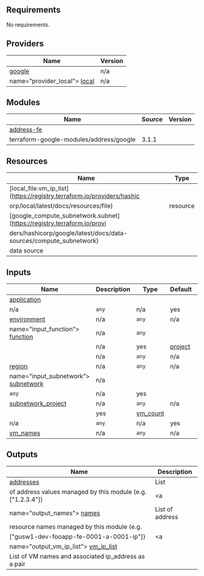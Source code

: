 ## Requirements

No requirements.

## Providers

| Name | Version |
|------|---------|
| <a name="provider_google"></a> [google](#provider\_google) | n/a | <a
| name="provider_local"></a> [local](#provider\_local) | n/a |

## Modules

| Name | Source | Version |
|------|--------|---------|
| <a name="module_address-fe"></a> [address-fe](#module\_address-fe) |
| terraform-google-modules/address/google | 3.1.1 |

## Resources

| Name | Type |
|------|------|
| [local_file.vm_ip_list](https://registry.terraform.io/providers/hashic
| orp/local/latest/docs/resources/file) | resource |
| [google_compute_subnetwork.subnet](https://registry.terraform.io/provi
| ders/hashicorp/google/latest/docs/data-sources/compute_subnetwork) |
| data source |

## Inputs

| Name | Description | Type | Default | Required |
|------|-------------|------|---------|:--------:|
| <a name="input_application"></a> [application](#input\_application) |
| n/a | `any` | n/a | yes | <a name="input_environment"></a>
| [environment](#input\_environment) | n/a | `any` | n/a | yes | <a
| name="input_function"></a> [function](#input\_function) | n/a | `any`
| | n/a | yes | <a name="input_project"></a> [project](#input\_project)
| | n/a | `any` | n/a | yes | <a name="input_region"></a>
| [region](#input\_region) | n/a | `any` | n/a | yes | <a
| name="input_subnetwork"></a> [subnetwork](#input\_subnetwork) | n/a |
| `any` | n/a | yes | <a name="input_subnetwork_project"></a>
| [subnetwork\_project](#input\_subnetwork\_project) | n/a | `any` | n/a
| | yes | <a name="input_vm_count"></a> [vm\_count](#input\_vm\_count) |
| n/a | `any` | n/a | yes | <a name="input_vm_names"></a>
| [vm\_names](#input\_vm\_names) | n/a | `any` | n/a | yes |

## Outputs

| Name | Description |
|------|-------------|
| <a name="output_addresses"></a> [addresses](#output\_addresses) | List
| of address values managed by this module (e.g. ["1.2.3.4"]) | <a
| name="output_names"></a> [names](#output\_names) | List of address
| resource names managed by this module (e.g.
| ["gusw1-dev-fooapp-fe-0001-a-0001-ip"]) | <a
| name="output_vm_ip_list"></a> [vm\_ip\_list](#output\_vm\_ip\_list) |
| List of VM names and associated  ip\_address as a pair |
